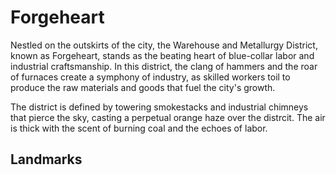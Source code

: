 # Forgeheart

Nestled on the outskirts of the city, the Warehouse and Metallurgy District, known as Forgeheart, stands as the beating heart of blue-collar labor and industrial craftsmanship. In this district, the clang of hammers and the roar of furnaces create a symphony of industry, as skilled workers toil to produce the raw materials and goods that fuel the city's growth.

The district is defined by towering smokestacks and industrial chimneys that pierce the sky, casting a perpetual orange haze over the distrcit. The air is thick with the scent of burning coal and the echoes of labor. 

## Landmarks